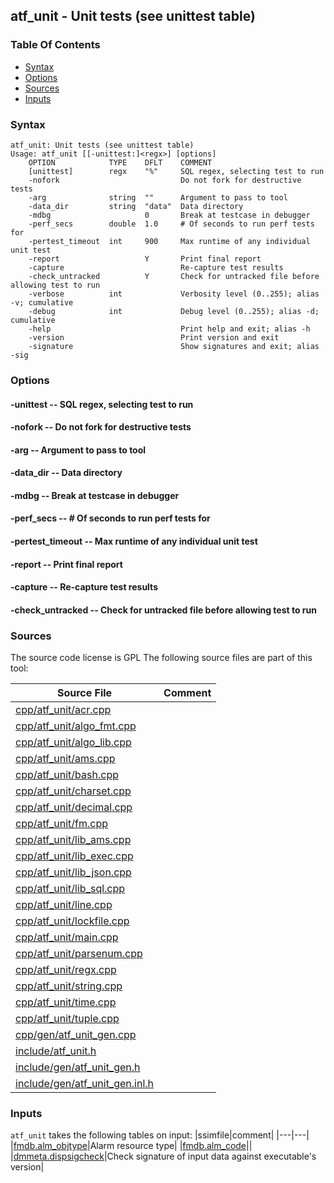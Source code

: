 ## atf_unit - Unit tests (see unittest table)


### Table Of Contents
<a href="#table-of-contents"></a>
* [Syntax](#syntax)
* [Options](#options)
* [Sources](#sources)
* [Inputs](#inputs)

### Syntax
<a href="#syntax"></a>
```
atf_unit: Unit tests (see unittest table)
Usage: atf_unit [[-unittest:]<regx>] [options]
    OPTION            TYPE    DFLT    COMMENT
    [unittest]        regx    "%"     SQL regex, selecting test to run
    -nofork                           Do not fork for destructive tests
    -arg              string  ""      Argument to pass to tool
    -data_dir         string  "data"  Data directory
    -mdbg                     0       Break at testcase in debugger
    -perf_secs        double  1.0     # Of seconds to run perf tests for
    -pertest_timeout  int     900     Max runtime of any individual unit test
    -report                   Y       Print final report
    -capture                          Re-capture test results
    -check_untracked          Y       Check for untracked file before allowing test to run
    -verbose          int             Verbosity level (0..255); alias -v; cumulative
    -debug            int             Debug level (0..255); alias -d; cumulative
    -help                             Print help and exit; alias -h
    -version                          Print version and exit
    -signature                        Show signatures and exit; alias -sig

```

### Options
<a href="#options"></a>

#### -unittest -- SQL regex, selecting test to run
<a href="#-unittest"></a>

#### -nofork -- Do not fork for destructive tests
<a href="#-nofork"></a>

#### -arg -- Argument to pass to tool
<a href="#-arg"></a>

#### -data_dir -- Data directory
<a href="#-data_dir"></a>

#### -mdbg -- Break at testcase in debugger
<a href="#-mdbg"></a>

#### -perf_secs -- # Of seconds to run perf tests for
<a href="#-perf_secs"></a>

#### -pertest_timeout -- Max runtime of any individual unit test
<a href="#-pertest_timeout"></a>

#### -report -- Print final report
<a href="#-report"></a>

#### -capture -- Re-capture test results
<a href="#-capture"></a>

#### -check_untracked -- Check for untracked file before allowing test to run
<a href="#-check_untracked"></a>

### Sources
<a href="#sources"></a>
The source code license is GPL
The following source files are part of this tool:

|Source File|Comment|
|---|---|
|[cpp/atf_unit/acr.cpp](/cpp/atf_unit/acr.cpp)||
|[cpp/atf_unit/algo_fmt.cpp](/cpp/atf_unit/algo_fmt.cpp)||
|[cpp/atf_unit/algo_lib.cpp](/cpp/atf_unit/algo_lib.cpp)||
|[cpp/atf_unit/ams.cpp](/cpp/atf_unit/ams.cpp)||
|[cpp/atf_unit/bash.cpp](/cpp/atf_unit/bash.cpp)||
|[cpp/atf_unit/charset.cpp](/cpp/atf_unit/charset.cpp)||
|[cpp/atf_unit/decimal.cpp](/cpp/atf_unit/decimal.cpp)||
|[cpp/atf_unit/fm.cpp](/cpp/atf_unit/fm.cpp)||
|[cpp/atf_unit/lib_ams.cpp](/cpp/atf_unit/lib_ams.cpp)||
|[cpp/atf_unit/lib_exec.cpp](/cpp/atf_unit/lib_exec.cpp)||
|[cpp/atf_unit/lib_json.cpp](/cpp/atf_unit/lib_json.cpp)||
|[cpp/atf_unit/lib_sql.cpp](/cpp/atf_unit/lib_sql.cpp)||
|[cpp/atf_unit/line.cpp](/cpp/atf_unit/line.cpp)||
|[cpp/atf_unit/lockfile.cpp](/cpp/atf_unit/lockfile.cpp)||
|[cpp/atf_unit/main.cpp](/cpp/atf_unit/main.cpp)||
|[cpp/atf_unit/parsenum.cpp](/cpp/atf_unit/parsenum.cpp)||
|[cpp/atf_unit/regx.cpp](/cpp/atf_unit/regx.cpp)||
|[cpp/atf_unit/string.cpp](/cpp/atf_unit/string.cpp)||
|[cpp/atf_unit/time.cpp](/cpp/atf_unit/time.cpp)||
|[cpp/atf_unit/tuple.cpp](/cpp/atf_unit/tuple.cpp)||
|[cpp/gen/atf_unit_gen.cpp](/cpp/gen/atf_unit_gen.cpp)||
|[include/atf_unit.h](/include/atf_unit.h)||
|[include/gen/atf_unit_gen.h](/include/gen/atf_unit_gen.h)||
|[include/gen/atf_unit_gen.inl.h](/include/gen/atf_unit_gen.inl.h)||

### Inputs
<a href="#inputs"></a>
`atf_unit` takes the following tables on input:
|ssimfile|comment|
|---|---|
|[fmdb.alm_objtype](/txt/ssimdb/fmdb/alm_objtype.md)|Alarm resource type|
|[fmdb.alm_code](/txt/ssimdb/fmdb/alm_code.md)||
|[dmmeta.dispsigcheck](/txt/ssimdb/dmmeta/dispsigcheck.md)|Check signature of input data against executable's version|

